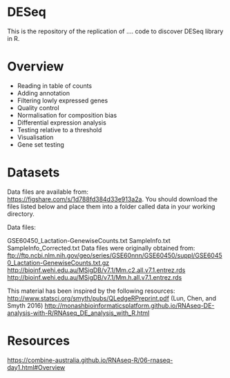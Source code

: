 # DESeq

This is the repository of the replication of .... code to discover DESeq library in R.

# Overview

- Reading in table of counts
- Adding annotation
- Filtering lowly expressed genes
- Quality control
- Normalisation for composition bias
- Differential expression analysis
- Testing relative to a threshold
- Visualisation
- Gene set testing


# Datasets
Data files are available from: https://figshare.com/s/1d788fd384d33e913a2a. You should download the files listed below and place them into a folder called data in your working directory.

Data files:

GSE60450_Lactation-GenewiseCounts.txt
SampleInfo.txt
SampleInfo_Corrected.txt
Data files were originally obtained from:
ftp://ftp.ncbi.nlm.nih.gov/geo/series/GSE60nnn/GSE60450/suppl/GSE60450_Lactation-GenewiseCounts.txt.gz
http://bioinf.wehi.edu.au/MSigDB/v7.1/Mm.c2.all.v7.1.entrez.rds
http://bioinf.wehi.edu.au/MSigDB/v7.1/Mm.h.all.v7.1.entrez.rds

This material has been inspired by the following resources:
http://www.statsci.org/smyth/pubs/QLedgeRPreprint.pdf (Lun, Chen, and Smyth 2016)
http://monashbioinformaticsplatform.github.io/RNAseq-DE-analysis-with-R/RNAseq_DE_analysis_with_R.html


# Resources

https://combine-australia.github.io/RNAseq-R/06-rnaseq-day1.html#Overview
